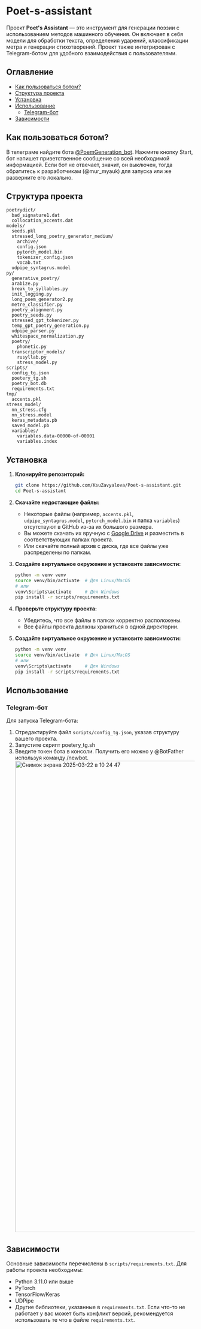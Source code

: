 # Poet-s-assistant

Проект **Poet's Assistant** — это инструмент для генерации поэзии с использованием методов машинного обучения. Он включает в себя модели для обработки текста, определения ударений, классификации метра и генерации стихотворений. Проект также интегрирован с Telegram-ботом для удобного взаимодействия с пользователями.

## Оглавление
- [Как пользоваться ботом?](#как-пользоваться-ботом)
- [Структура проекта](#структура-проекта)
- [Установка](#установка)
- [Использование](#использование)
  - [Telegram-бот](#telegram-бот)
- [Зависимости](#зависимости)

## Как пользоваться ботом?
В телеграме найдите бота [@PoemGeneration_bot](https://web.telegram.org/a/#7937455086).
Нажмите кнопку Start, бот напишет приветственное сообщение со всей необходимой информацией.
Если бот не отвечает, значит, он выключен, тогда обратитесь к разработчикам (@mur_myauk) для запуска или же разверните его локально.

## Структура проекта

```
poetrydict/
  bad_signature1.dat
  collocation_accents.dat
models/
  seeds.pkl
  stressed_long_poetry_generator_medium/
    archive/
    config.json
    pytorch_model.bin
    tokenizer_config.json
    vocab.txt
  udpipe_syntagrus.model
py/
  generative_poetry/
  arabize.py
  break_to_syllables.py
  init_logging.py
  long_poem_generator2.py
  metre_classifier.py
  poetry_alignment.py
  poetry_seeds.py
  stressed_gpt_tokenizer.py
  temp_gpt_poetry_generation.py
  udpipe_parser.py
  whitespace_normalization.py
  poetry/
    phonetic.py
  transcriptor_models/
    rusyllab.py
    stress_model.py
scripts/
  config_tg.json
  poetery_tg.sh
  poetry_bot.db
  requirements.txt
tmp/
  accents.pkl
stress_model/
  nn_stress.cfg
  nn_stress.model
  keras_metadata.pb
  saved_model.pb
  variables/
    variables.data-00000-of-00001
    variables.index

```

## Установка

1. **Клонируйте репозиторий:**
   ```bash
   git clone https://github.com/KsuZavyalova/Poet-s-assistant.git
   cd Poet-s-assistant
   ```

2. **Скачайте недостающие файлы:**
   - Некоторые файлы (например, `accents.pkl`, `udpipe_syntagrus.model`, `pytorch_model.bin` и папка `variables`) отсутствуют в GitHub из-за их большого размера.
   - Вы можете скачать их вручную с [Google Drive](https://drive.google.com/drive/u/1/folders/1pIXtKtZX5eP5VMYJ5UeVUIj7jiuK_zGV) и разместить в соответствующих папках проекта.
   - Или скачайте полный архив с диска, где все файлы уже распределены по папкам.

3. **Создайте виртуальное окружение и установите зависимости:**
   ```bash
   python -m venv venv
   source venv/bin/activate  # Для Linux/MacOS
   # или
   venv\Scripts\activate     # Для Windows
   pip install -r scripts/requirements.txt
   ```

4. **Проверьте структуру проекта:**
   - Убедитесь, что все файлы в папках корректно расположены.
   - Все файлы проекта должны храниться в одной директории.

3. **Создайте виртуальное окружение и установите зависимости:**
   ```bash
   python -m venv venv
   source venv/bin/activate  # Для Linux/MacOS
   # или
   venv\Scripts\activate     # Для Windows
   pip install -r scripts/requirements.txt
   ```

## Использование

### Telegram-бот
Для запуска Telegram-бота:
1. Отредактируйте файл `scripts/config_tg.json`, указав структуру вашего проекта.
2. Запустите скрипт poetery_tg.sh
3. Введите токен бота в консоли.
   Получить его можно у @BotFather используя команду /newbot.
   <img width="1255" alt="Снимок экрана 2025-03-22 в 10 24 47" src="https://github.com/user-attachments/assets/0a90e2a7-494e-4539-b059-3bb094f82511" />


## Зависимости
Основные зависимости перечислены в `scripts/requirements.txt`. Для работы проекта необходимы:
- Python 3.11.0 или выше
- PyTorch
- TensorFlow/Keras
- UDPipe
- Другие библиотеки, указанные в `requirements.txt`.
Если что-то не работает у вас может быть конфликт версий, рекомендуется использовать те что в файле `requirements.txt`.
